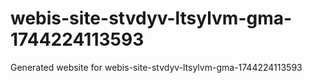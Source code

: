 # webis-site-stvdyv-ltsylvm-gma-1744224113593
Generated website for webis-site-stvdyv-ltsylvm-gma-1744224113593
